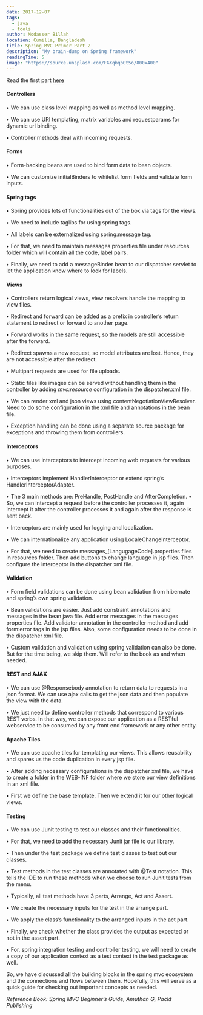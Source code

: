 ```yaml
---
date: 2017-12-07
tags:
  - java
  - tools
author: Modasser Billah
location: Cumilla, Bangladesh
title: Spring MVC Primer Part 2
description: "My brain-dump on Spring framework"
readingTime: 5
image: "https://source.unsplash.com/FGXqbqbGt5o/800x400"
---
```


Read the first part [here](/2017/11/23/spring-mvc-primer/)

#### Controllers

•	We can use class level mapping as well as method level mapping.

•	We can use URI templating, matrix variables and requestparams for dynamic url binding.

• Controller methods deal with incoming requests.

#### Forms

•	Form-backing beans are used to bind form data to bean objects.

•	We can customize initialBinders to whitelist form fields and validate form inputs.

#### Spring tags

•	Spring provides lots of functionalities out of the box  via tags for the views.

•	We need to include taglibs for using spring tags.

•	All labels can be externalized using spring:message tag.

•	For that, we need to maintain messages.properties file under resources folder which will contain all the code, label pairs.

•	Finally, we need to add a messageBinder bean to our dispatcher servlet to let the application know where to look for labels.

#### Views

•	Controllers return logical views, view resolvers handle the mapping to view files.

•	Redirect and forward can be added as a prefix in controller’s return statement to redirect or forward to another page.

•	Forward works in the same request, so the models are still accessible after the forward.

•	Redirect spawns a new request, so model attributes are lost. Hence, they are not accessible after the redirect.

•	Multipart requests are used for file uploads.

•	Static files like images can be served without handling them in the controller by adding *mvc:resource* configuration in the dispatcher.xml file.

•	We can render xml and json views using contentNegotiationViewResolver. Need to do some configuration in the xml file and annotations in the bean file.

•	Exception handling can be done using a separate source package for exceptions and throwing them from controllers.

#### Interceptors

•	We can use interceptors to intercept incoming web requests for various purposes.

•	Interceptors implement HandlerInterceptor or extend spring’s HandlerInterceptorAdapter.

•	The 3 main methods are: PreHandle, PostHandle and AfterCompletion.
•	So, we can intercept a request before the controller processes it, again intercept it after the controller processes it and again after the response is sent back.

•	Interceptors are mainly used for logging and localization.

•	We can internationalize any application using LocaleChangeInterceptor.

•	For that, we need to create messages_[LangugageCode].properties files in resources folder. Then add buttons to change language in jsp files. Then configure the interceptor in the dispatcher xml file.

#### Validation

•	Form field validations can be done using bean validation from hibernate and spring’s own spring validation.

•	Bean validations are easier. Just add constraint annotations and messages in the bean java file. Add error messages in the messages properties file. Add validator annotation in the controller method and add form:error tags in the jsp files. Also, some configuration needs to be done in the dispatcher xml file.

•	Custom validation and validation using spring validation can also be done. But for the time being, we skip them. Will refer to the book as and when needed.

#### REST and AJAX

•	We can use @Responsebody annotation to return data to requests in a json format. We can use ajax  calls to get the json data and then populate the view with the data.

•	We just need to define controller methods that correspond to various REST verbs. In that way, we can expose our application as a RESTful webservice to be consumed by any front end framework or any other entity.

#### Apache Tiles

•	We can use apache tiles for templating our views. This allows reusability and spares us the code duplication in every jsp file.

•	After adding necessary configurations in the dispatcher xml file, we have to create a folder in the WEB-INF folder where we store our view definitions in an xml file.

•	First we define the base template. Then we extend it for our other logical views.

#### Testing

•	We can use Junit testing to test our classes and their functionalities.

•	For that, we need to add the necessary Junit jar file to our library.

•	Then under the test package we define test classes to test out our classes.

•	Test methods in the test classes are annotated with @Test notation. This tells the IDE to run these methods when we choose to run Junit tests from the menu.

•	Typically, all test methods have 3 parts, Arrange, Act and Assert.

•	We create the necessary inputs for the test in the arrange part.

•	We apply the class’s functionality to the arranged inputs in the act part.

•	Finally, we check whether the class provides the output as expected or not in the assert part.

•	For, spring integration testing and controller testing, we will need to create a copy of our application context as a test context in the test package as well.

So, we have discussed all the building blocks in the spring mvc ecosystem and the connections and flows between them. Hopefully, this will serve as a quick guide for checking out important concepts as needed.

*Reference Book: Spring MVC Beginner’s Guide, Amuthan G, Packt Publishing*
